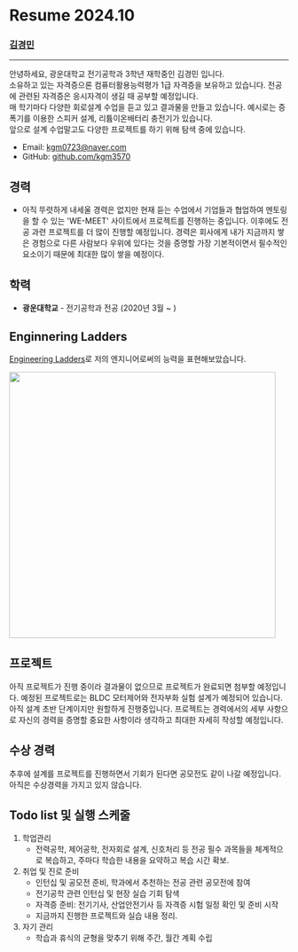 # Resume 2024.10

### [김경민](https://thumbsu.dev/)
---

안녕하세요, 광운대학교 전기공학과 3학년 재학중인 김경민 입니다.
<br/>
소유하고 있는 자격증으론 컴퓨터활용능력평가 1급 자격증을 보유하고 있습니다.
전공에 관련된 자격증은 응시자격이 생길 때 공부할 예정입니다.
<br/>
매 학기마다 다양한 회로설계 수업을 듣고 있고 결과물을 만들고 있습니다.
예시로는 증폭기를 이용한 스피커 설계, 리튬이온배터리 충전기가 있습니다.
<br/>
앞으로 설계 수업말고도 다양한 프로젝트를 하기 위해 탐색 중에 있습니다.
<br/>
- Email: kgm0723@naver.com
- GitHub: [github.com/kgm3570](https://github.com/kgm3570)

## 경력
- 아직 뚜렷하게 내세울 경력은 없지만 현재 듣는 수업에서 기업들과 협업하여 멘토링을 할 수 있는 'WE-MEET' 사이트에서
프로젝트를 진행하는 중입니다.
이후에도 전공 과련 프로젝트를 더 많이 진행할 예정입니다.
경력은 회사에게 내가 지금까지 쌓은 경험으로 다른 사람보다 우위에 있다는 것을 증명할 가장 기본적이면서 필수적인 요소이기 때문에 최대한 많이 쌓을 예정이다.

## 학력
- **광운대학교** - 전기공학과 전공
   (2020년 3월 ~ )

## Enginnering Ladders
[Engineering Ladders](https://medium.com/@ryanparkdev/engineering-ladders%EC%9D%84-%EC%9D%B4%EC%9A%A9%ED%95%9C-%EC%84%B1%EC%9E%A5%EB%B0%A9%ED%96%A5-%EC%B0%BE%EA%B8%B0-c52112b5c34f)로 저의 엔지니어로써의 능력을 표현해보았습니다.

<img src = "https://github.com/JSpiner/RESUME/raw/master/images/engineering_ladders.png" width="480" />

## 프로젝트
아직 프로젝트가 진행 중이라 결과물이 없으므로 프로젝트가 완료되면 첨부할 예정입니다.
예정된 프로젝트로는 BLDC 모터제어와 전자부화 실험 설계가 예정되어 있습니다. 아직 설계 초반 단계이지만 원할하게 진행중입니다.
프로젝트는 경력에서의 세부 사항으로 자신의 경력을 증명할 중요한 사항이라 생각하고 최대한 자세히 작성할 예정입니다. 

## 수상 경력
추후에 설계를 프로젝트를 진행하면서 기회가 된다면 공모전도 같이 나갈 예정입니다. 아직은 수상경력을 가지고 있지 않습니다.

## Todo list 및 실행 스케줄
1. 학업관리
   - 전력공학, 제어공학, 전자회로 설계, 신호처리 등 전공 필수 과목들을 체계적으로 복습하고, 주마다 학습한 내용을 요약하고 복습 시간 확보.
2. 취업 및 진로 준비
   - 인턴십 및 공모전 준비, 학과에서 추천하는 전공 관련 공모전에 참여
   - 전기공학 관련 인턴십 및 현장 실습 기회 탐색
   - 자격증 준비: 전기기사, 산업안전기사 등 자격증 시험 일정 확인 및 준비 시작
   - 지금까지 진행한 프로젝트와 실습 내용 정리.
3. 자기 관리
   - 학습과 휴식의 균형을 맞추기 위해 주간, 월간 계획 수립
